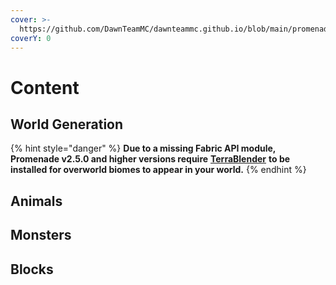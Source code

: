```yaml
---
cover: >-
  https://github.com/DawnTeamMC/dawnteammc.github.io/blob/main/promenade/images/screenshots/pink_cherry_oak_forest.png?raw=true
coverY: 0
---
```


# Content

## World Generation

{% hint style="danger" %}
**Due to a missing Fabric API module, Promenade v2.5.0 and higher versions require** [**TerraBlender**](https://www.curseforge.com/minecraft/mc-mods/terrablender-fabric) **to be installed for overworld biomes to appear in your world.**
{% endhint %}

## Animals



## Monsters



## Blocks

